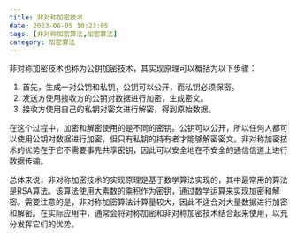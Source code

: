 ```yaml
---
title: 非对称加密技术
date: 2023-06-05 10:23:05
tags: [非对称加密算法,加密算法]
category: 加密算法
---
```

非对称加密技术也称为公钥加密技术，其实现原理可以概括为以下步骤：

1.  首先，生成一对公钥和私钥，公钥可以公开，而私钥必须保密。
2.  发送方使用接收方的公钥对数据进行加密，生成密文。
3.  接收方使用自己的私钥对密文进行解密，得到原始数据。

在这个过程中，加密和解密使用的是不同的密钥。公钥可以公开，所以任何人都可以使用公钥对数据进行加密，但只有私钥的持有者才能够解密密文。非对称加密技术的优势在于它不需要事先共享密钥，因此可以安全地在不安全的通信信道上进行数据传输。

总体来说，非对称加密技术的实现原理是基于数学算法实现的，其中最常用的算法是RSA算法。该算法使用大素数的乘积作为密钥，通过数学运算来实现加密和解密。需要注意的是，非对称加密算法计算量较大，因此不适合对大量数据进行加密和解密。在实际应用中，通常会将对称加密和非对称加密技术结合起来使用，以充分发挥它们的优势。
